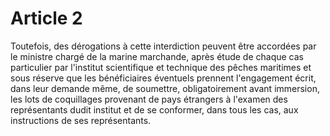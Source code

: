 # Article 2

Toutefois, des dérogations à cette interdiction peuvent être accordées par le ministre chargé de la marine marchande, après étude de chaque cas particulier par l'institut scientifique et technique des pêches maritimes et sous réserve que les bénéficiaires éventuels prennent l'engagement écrit, dans leur demande même, de soumettre, obligatoirement avant immersion, les lots de coquillages provenant de pays étrangers à l'examen des représentants dudit institut et de se conformer, dans tous les cas, aux instructions de ses représentants.
